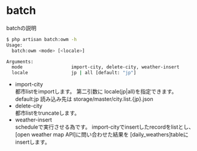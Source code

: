 # batch
batchの説明


```bash
$ php artisan batch:owm -h
Usage:
  batch:owm <mode> [<locale>]

Arguments:
  mode                  import-city, delete-city, weather-insert
  locale                jp | all [default: "jp"]
```

- import-city   
都市listをimportします。 第二引数に locale(jp|all)を指定できます。default:jp 読み込み先は storage/master/city.list.{jp}.json
- delete-city   
都市listをtruncateします。
- weather-insert   
scheduleで実行させる為です。 import-cityでinsertしたrecordをlistとし、[open weather map API]に問い合わせた結果を [daily_weathers]tableにinsertします。